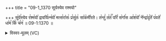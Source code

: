 +++
title = "09-1_1370 सूर्यस्येव रश्मयो"

+++
सू꣡र्य꣢स्येव र꣣श्म꣡यो꣢ द्रावयि꣣त्न꣡वो꣢ मत्स꣣रा꣡सः꣢ प्र꣣सु꣡तः꣢ सा꣣क꣡मी꣢रते। त꣡न्तुं꣢ त꣣तं꣢꣫ परि꣣ स꣡र्गा꣢स आ꣣श꣢वो꣣ ने꣡न्द्रा꣢दृ꣣ते꣡ प꣢वते꣣ धा꣢म꣣ किं꣢ च꣣न꣢ ॥ 09-1:1370 ॥

<details><summary>विस्वर-मूलम् (VC)</summary>

सूर्यस्येव रश्मयो द्रावयित्नवो मत्सरासः प्रसुतः साकमीरते । तन्तुं ततं परि सर्गास आशवो नेन्द्रादृते पवते धाम किं चन ॥१३७०॥
</details>